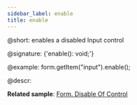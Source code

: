 ```yaml
---
sidebar_label: enable
title: enable
---          
```


@short: enables a disabled Input control

@signature: {'enable(): void;'}





@example:
form.getItem("input").enable();



@descr:

**Related sample**: [Form. Disable Of Control](https://snippet.dhtmlx.com/n0ndn215)
